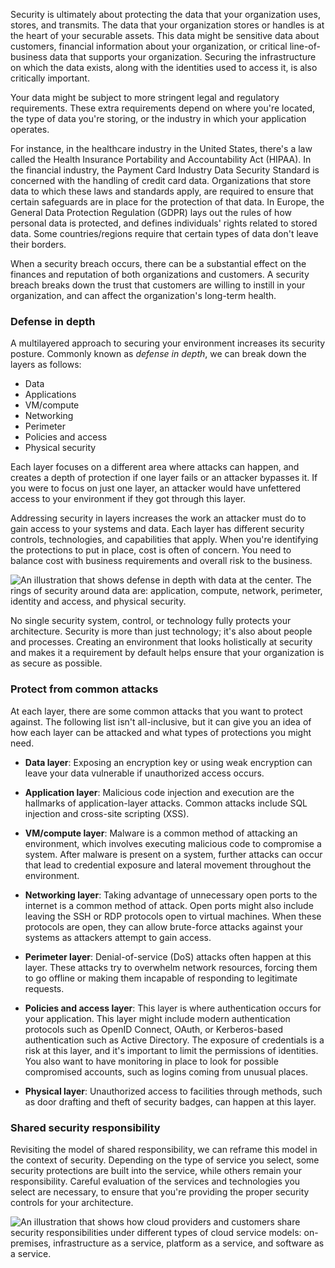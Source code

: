 Security is ultimately about protecting the data that your organization uses, stores, and transmits. The data that your organization stores or handles is at the heart of your securable assets. This data might be sensitive data about customers, financial information about your organization, or critical line-of-business data that supports your organization. Securing the infrastructure on which the data exists, along with the identities used to access it, is also critically important.

Your data might be subject to more stringent legal and regulatory requirements. These extra requirements depend on where you're located, the type of data you're storing, or the industry in which your application operates.

For instance, in the healthcare industry in the United States, there's a law called the Health Insurance Portability and Accountability Act (HIPAA). In the financial industry, the Payment Card Industry Data Security Standard is concerned with the handling of credit card data. Organizations that store data to which these laws and standards apply, are required to ensure that certain safeguards are in place for the protection of that data. In Europe, the General Data Protection Regulation (GDPR) lays out the rules of how personal data is protected, and defines individuals' rights related to stored data. Some countries/regions require that certain types of data don't leave their borders.

When a security breach occurs, there can be a substantial effect on the finances and reputation of both organizations and customers. A security breach breaks down the trust that customers are willing to instill in your organization, and can affect the organization's long-term health.

### Defense in depth

A multilayered approach to securing your environment increases its security posture. Commonly known as _defense in depth_, we can break down the layers as follows:

- Data
- Applications
- VM/compute
- Networking
- Perimeter
- Policies and access
- Physical security

Each layer focuses on a different area where attacks can happen, and creates a depth of protection if one layer fails or an attacker bypasses it. If you were to focus on just one layer, an attacker would have unfettered access to your environment if they got through this layer.

Addressing security in layers increases the work an attacker must do to gain access to your systems and data. Each layer has different security controls, technologies, and capabilities that apply. When you're identifying the protections to put in place, cost is often of concern. You need to balance cost with business requirements and overall risk to the business.

![An illustration that shows defense in depth with data at the center. The rings of security around data are: application, compute, network, perimeter, identity and access, and physical security.](https://learn.microsoft.com/en-us/training/modules/azure-well-architected-introduction/media/security-layers.png)

No single security system, control, or technology fully protects your architecture. Security is more than just technology; it's also about people and processes. Creating an environment that looks holistically at security and makes it a requirement by default helps ensure that your organization is as secure as possible.

### Protect from common attacks

At each layer, there are some common attacks that you want to protect against. The following list isn't all-inclusive, but it can give you an idea of how each layer can be attacked and what types of protections you might need.

- **Data layer**: Exposing an encryption key or using weak encryption can leave your data vulnerable if unauthorized access occurs.
    
- **Application layer**: Malicious code injection and execution are the hallmarks of application-layer attacks. Common attacks include SQL injection and cross-site scripting (XSS).
    
- **VM/compute layer**: Malware is a common method of attacking an environment, which involves executing malicious code to compromise a system. After malware is present on a system, further attacks can occur that lead to credential exposure and lateral movement throughout the environment.
    
- **Networking layer**: Taking advantage of unnecessary open ports to the internet is a common method of attack. Open ports might also include leaving the SSH or RDP protocols open to virtual machines. When these protocols are open, they can allow brute-force attacks against your systems as attackers attempt to gain access.
    
- **Perimeter layer**: Denial-of-service (DoS) attacks often happen at this layer. These attacks try to overwhelm network resources, forcing them to go offline or making them incapable of responding to legitimate requests.
    
- **Policies and access layer**: This layer is where authentication occurs for your application. This layer might include modern authentication protocols such as OpenID Connect, OAuth, or Kerberos-based authentication such as Active Directory. The exposure of credentials is a risk at this layer, and it's important to limit the permissions of identities. You also want to have monitoring in place to look for possible compromised accounts, such as logins coming from unusual places.
    
- **Physical layer**: Unauthorized access to facilities through methods, such as door drafting and theft of security badges, can happen at this layer.
    

### Shared security responsibility

Revisiting the model of shared responsibility, we can reframe this model in the context of security. Depending on the type of service you select, some security protections are built into the service, while others remain your responsibility. Careful evaluation of the services and technologies you select are necessary, to ensure that you're providing the proper security controls for your architecture.

![An illustration that shows how cloud providers and customers share security responsibilities under different types of cloud service models: on-premises, infrastructure as a service, platform as a service, and software as a service.](https://learn.microsoft.com/en-us/training/modules/azure-well-architected-introduction/media/shared-responsibilities.png)